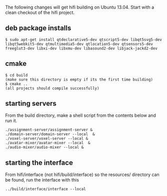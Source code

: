 The following changes will get hifi building on Ubuntu 13.04. Start with a clean checkout of the hifi project.

## deb package installs

```
$ sudo apt-get install qtdeclarative5-dev qtscript5-dev libqt5svg5-dev libqt5webkit5-dev qtmultimedia5-dev qtlocation5-dev qtsensors5-dev freeglut3-dev libxi-dev libxmu-dev libasound2-dev libjack-jackd2-dev
```

## cmake
```
$ cd build
(make sure this directory is empty if its the first time building)
$ cmake ..
(all projects should compile successfully)
```

## starting servers

From the build directory, make a shell script from the contents below and run it.

```
./assignment-server/assignment-server &
./domain-server/domain-server --local  &
./voxel-server/voxel-server --local &
./avatar-mixer/avatar-mixer --local  &
./audio-mixer/audio-mixer --local &
```

## starting the interface

From hifi/interface (not hifi/build/interface) so the resources/ directory can be found, run the interface with this

```
../build/interface/interface --local
```


